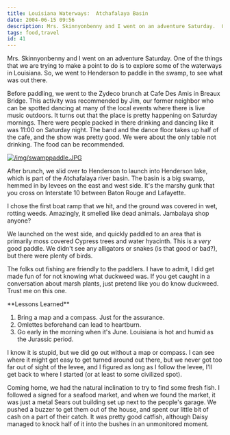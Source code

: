 ```yaml
---
title: Louisiana Waterways:  Atchafalaya Basin
date: 2004-06-15 09:56
description: Mrs. Skinnyonbenny and I went on an adventure Saturday.  One of the things that we are trying to make a point to do is to explore some of the waterways in Louisiana.  So, we went to Henderson to paddle in the swamp, to see what was out there.
tags: food,travel
id: 41
---
```

Mrs. Skinnyonbenny and I went on an adventure Saturday.  One of the things that we are trying to make a point to do is to explore some of the waterways in Louisiana.  So, we went to Henderson to paddle in the swamp, to see what was out there.

Before paddling, we went to the Zydeco brunch at Cafe Des Amis in Breaux Bridge.  This activity was recommended by Jim, our former neighbor who can be spotted dancing at many of the local events where there is live music outdoors.  It turns out that the place is pretty happening on Saturday mornings.  There were people packed in there drinking and dancing like it was 11:00 on Saturday night.  The band and the dance floor takes up half of the cafe, and the show was pretty good.  We were about the only table not drinking.  The food can be recommended.

<a class="lightview alignright" href="/img/swamppaddle.JPG" data-lightview-caption="" data-lightview-group="group1" style="width:350px;"><img src="/img/swamppaddle.JPG" alt="/img/swamppaddle.JPG"><br><span class="caption"></span></a>

After brunch, we slid over to Henderson to launch into Henderson lake, which is part of the Atchafalaya river basin.  The basin is a big swamp, hemmed in by levees on the east and west side.  It's the marshy gunk that you cross on Interstate 10 between Baton Rouge and Lafayette.

I chose the first boat ramp that we hit, and the ground was covered in wet, rotting weeds.  Amazingly, it smelled like dead animals.  Jambalaya shop anyone?

We launched on the west side, and quickly paddled to an area that is primarily moss covered Cypress trees and water hyacinth.  This is a *very* good paddle.  We didn't see any alligators or snakes (is that good or bad?), but there were plenty of birds.

The folks out fishing are friendly to the paddlers.  I have to admit, I did get made fun of for not knowing what duckweed was.  If you get caught in a conversation about marsh plants, just pretend like you do know duckweed.  Trust me on this one.

<div class="pg-instruction-box caption">**Lessons Learned**<ol><li>Bring a map and a compass.  Just for the assurance.</li><li>Omlettes beforehand can lead to heartburn.</li><li>Go early in the morning when it's June.  Louisiana is hot and humid as the Jurassic period.</li></ol></div>

I know it is stupid, but we did go out without a map or compass.  I can see where it might get easy to get turned around out there, but we never got too far out of sight of the levee, and I figured as long as I follow the levee, I'll get back to where I started (or at least to some civilized spot).

Coming home, we had the natural inclination to try to find some fresh fish.  I followed a signed for a seafood market, and when we found the market, it was just a metal Sears out building set up next to the people's garage.  We pushed a buzzer to get them out of the house, and spent our little bit of cash on a part of their catch.  It was pretty good catfish, although Daisy managed to knock half of it into the bushes in an unmonitored moment.

